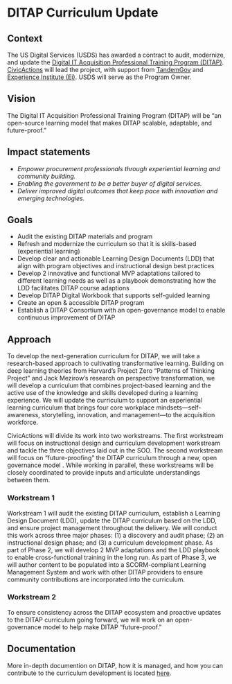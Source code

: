 # DITAP Curriculum Update

## Context

The US Digital Services (USDS) has awarded a contract to audit, modernize, and update the [Digital IT Acquisition Professional Training Program (DITAP)](https://techfarhub.usds.gov/get-started/ditap/). [CivicActions](https://civicactions.com/) will lead the project, with support from [TandemGov](https://www.tandemgov.com/) and [Experience Institute (Ei)](https://expinstitute.com/). USDS will serve as the Program Owner. 

## Vision

The Digital IT Acquisition Professional Training Program (DITAP) will be “an open-source learning model that makes DITAP scalable, adaptable, and future-proof.”

## Impact statements

- _Empower procurement professionals through experiential learning and community building._ 
- _Enabling the government to be a better buyer of digital services._  
- _Deliver improved digital outcomes that keep pace with innovation and emerging technologies._

## Goals

- Audit the existing DITAP materials and program
- Refresh and modernize the curriculum so that it is skills-based (experiential learning)
- Develop clear and actionable Learning Design Documents (LDD) that align with program objectives and instructional design best practices
- Develop 2 innovative and functional MVP adaptations tailored to different learning needs as well as a playbook demonstrating how the LDD facilitates DITAP course adaptions
- Develop DITAP Digital Workbook that supports self-guided learning
- Create an open & accessible DITAP program
- Establish a DITAP Consortium with an open-governance model to enable continuous improvement of DITAP

## Approach

To develop the next-generation curriculum for DITAP, we will take a research-based approach to cultivating transformative learning. Building on deep learning theories from Harvard’s Project Zero “Patterns of Thinking Project” and Jack Mezirow’s research on perspective transformation, we will develop a curriculum that combines project-based learning and the active use of the knowledge and skills developed during a learning experience. We will update the curriculum to support an experiential learning curriculum that brings four core workplace mindsets—self-awareness, storytelling, innovation, and management—to the acquisition workforce.

CivicActions will divide its work into two workstreams. The first workstream will focus on instructional design and curriculum development workstream and tackle the three objectives laid out in the SOO. The second workstream will focus on “future-proofing” the DITAP curriculum through a new, open governance model . While working in parallel, these workstreams will be closely coordinated to provide inputs and articulate understandings between them. 

### Workstream 1

Workstream 1 will audit the existing DITAP curriculum, establish a Learning Design Document (LDD), update the DITAP curriculum based on the LDD, and ensure project management throughout the delivery. We will conduct this work across three major phases: (1) a discovery and audit phase; (2) an instructional design phase; and (3) a curriculum development phase. As part of Phase 2, we will develop 2 MVP adaptations and the LDD playbook to enable cross-functional training in the long run. As part of Phase 3, we will author content to be populated into a SCORM-compliant Learning Management System and work with other DITAP providers to ensure community contributions are incorporated into the curriculum.

### Workstream 2

To ensure consistency across the DITAP ecosystem and proactive updates to the DITAP curriculum going forward, we will work on an open-governance model to help make DITAP “future-proof.”

## Documentation

More in-depth documention on DITAP, how it is managed, and how you can contribute to the curriculum development is located [here](1_About/1A_What-Is-Ditap). 

